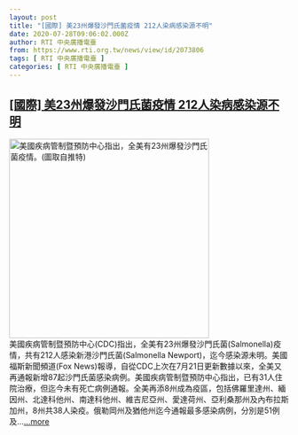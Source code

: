 ```yaml
---
layout: post
title: "[國際] 美23州爆發沙門氏菌疫情 212人染病感染源不明"
date: 2020-07-28T09:06:02.000Z
author: RTI 中央廣播電臺
from: https://www.rti.org.tw/news/view/id/2073806
tags: [ RTI 中央廣播電臺 ]
categories: [ RTI 中央廣播電臺 ]
---
```

<!--1595927162000-->
[[國際] 美23州爆發沙門氏菌疫情 212人染病感染源不明](https://www.rti.org.tw/news/view/id/2073806)
------

<div>
<img src="https://static.rti.org.tw/assets/thumbnails/2020/07/28/5c3b5dfa6af5b48513ed5542d1e47471.jpg" width="360" alt="美國疾病管制暨預防中心指出，全美有23州爆發沙門氏菌疫情。(圖取自推特)" title="美國疾病管制暨預防中心指出，全美有23州爆發沙門氏菌疫情。(圖取自推特)"><br>美國疾病管制暨預防中心(CDC)指出，全美有23州爆發沙門氏菌(Salmonella)疫情，共有212人感染新港沙門氏菌(Salmonella Newport)，迄今感染源未明。美國福斯新聞頻道(Fox News)報導，自從CDC上次在7月21日更新數據以來，全美又再通報新增87起沙門氏菌感染病例。美國疾病管制暨預防中心指出，已有31人住院治療，但迄今未有死亡病例通報。全美再添8州成為疫區，包括佛羅里達州、緬因州、北達科他州、南達科他州、維吉尼亞州、愛達荷州、亞利桑那州及內布拉斯加州，8州共38人染疫。俄勒岡州及猶他州迄今通報最多感染病例，分別是51例及...<a target="_blank" href="https://www.rti.org.tw/news/view/id/2073806">...more</a>
</div>
